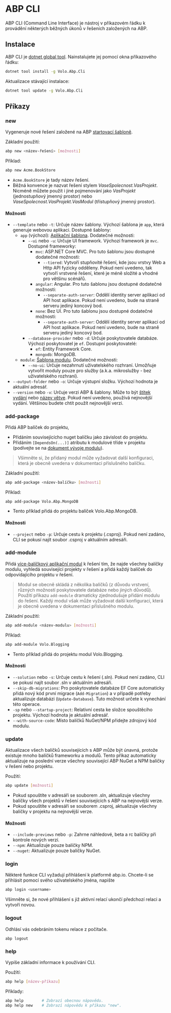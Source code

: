 # ABP CLI

ABP CLI (Command Line Interface) je nástroj v příkazovém řádku k provádění některých běžných úkonů v řešeních založených na ABP.

## Instalace

ABP CLI je [dotnet global tool](https://docs.microsoft.com/en-us/dotnet/core/tools/global-tools). Nainstalujete jej pomocí okna příkazového řádku:

````bash
dotnet tool install -g Volo.Abp.Cli
````

Aktualizace stávající instalace:

````bash
dotnet tool update -g Volo.Abp.Cli
````

## Příkazy

### new

Vygeneruje nové řešení založené na ABP [startovací šabloně](Startup-Templates/Index.md).

Základní použití:

````bash
abp new <název-řešení> [možnosti]
````

Příklad:

````bash
abp new Acme.BookStore
````

* `Acme.BookStore` je tady název řešení.
* Běžná konvence je nazvat řešení stylem *VaseSpolecnost.VasProjekt*. Nicméně můžete použít i jiné pojmenování jako *VasProjekt* (jednostupňový jmenný prostor) nebo *VaseSpolecnost.VasProjekt.VasModul* (třístupňový jmenný prostor).

#### Možnosti

* `--template` nebo `-t`: Určuje název šablony. Výchozí šablona je `app`, která generuje webovou aplikaci. Dostupné šablony:
  * `app` (výchozí): [Aplikační šablona](Startup-Templates/Application.md). Dodatečné možnosti:
    * `--ui` nebo `-u`: Určuje UI framework. Výchozí framework je `mvc`. Dostupné frameworky:
      * `mvc`: ASP.NET Core MVC. Pro tuto šablonu jsou dostupné dodatečné možnosti:
        * `--tiered`: Vytvoří stupňovité řešení, kde jsou vrstvy Web a Http API fyzicky odděleny. Pokud není uvedeno, tak vytvoří vrstvené řešení, které je méně složité a vhodné pro většinu scénářů.
      * `angular`: Angular. Pro tuto šablonu jsou dostupné dodatečné možnosti:
        * `--separate-auth-server`: Oddělí identity server aplikaci od API host aplikace. Pokud není uvedeno, bude na straně serveru jediný koncový bod.
      * `none`: Bez UI. Pro tuto šablonu jsou dostupné dodatečné možnosti:
        * `--separate-auth-server`: Oddělí identity server aplikaci od API host aplikace. Pokud není uvedeno, bude na straně serveru jediný koncový bod.
    * `--database-provider` nebo `-d`: Určuje poskytovatele databáze. Výchozí poskytovatel je `ef`. Dostupní poskytovatelé:
      * `ef`: Entity Framework Core.
      * `mongodb`: MongoDB.
  *  `module`: [Šablona modulu](Startup-Templates/Module.md). Dodatečné možnosti:
      * `--no-ui`: Určuje nezahrnutí uživatelského rozhraní. Umožňuje vytvořit moduly pouze pro služby (a.k.a. mikroslužby - bez uživatelského rozhraní).
* `--output-folder` nebo `-o`: Určuje výstupní složku. Výchozí hodnota je aktuální adresář.
* `--version` nebo `-v`: Určuje verzi ABP & šablony. Může to být [štítek vydání](https://github.com/abpframework/abp/releases) nebo [název větve](https://github.com/abpframework/abp/branches). Pokud není uvedeno, používá nejnovější vydání. Většinou budete chtít použít nejnovější verzi.


### add-package

Přidá ABP balíček do projektu,

* Přidáním souvisejícícho nuget balíčku jako závislost do projektu.
* Přidáním `[DependsOn(...)]` atributu k modulové tříde v projektu (podívejte se na [dokument vývoje modulu](Module-Development-Basics.md)).

> Všimněte si, že přidaný modul může vyžadovat další konfiguraci, která je obecně uvedena v dokumentaci příslušného balíčku.

Základní použití:

````bash
abp add-package <název-balíčku> [možnosti]
````

Příklad:

````
abp add-package Volo.Abp.MongoDB
````

* Tento příklad přidá do projektu balíček Volo.Abp.MongoDB.

#### Možnosti

* `--project` nebo `-p`: Určuje cestu k projektu (.csproj). Pokud není zadáno, CLI se pokusí najít soubor .csproj v aktuálním adresáři.

### add-module

Přidá [více-balíčkový aplikační modul](Modules/Index) k řešení tím, že najde všechny balíčky modulu, vyhledá související projekty v řešení a přidá každý balíček do odpovídajícího projektu v řešení.

> Modul se obecně skládá z několika balíčků (z důvodu vrstvení, různých možností poskytovatele databáze nebo jiných důvodů). Použití příkazu `add-module` dramaticky zjednodušuje přidání modulu do řešení. Každý modul však může vyžadovat další konfiguraci, která je obecně uvedena v dokumentaci příslušného modulu.

Základní použití:

````bash
abp add-module <název-modulu> [možnosti]
````

Příklad:

```bash
abp add-module Volo.Blogging
```

* Tento příklad přidá do projektu modul Volo.Blogging.

#### Možnosti

* `--solution` nebo `-s`: Určuje cestu k řešení (.sln). Pokud není zadáno, CLI se pokusí najít soubor .sln v aktuálním adresáři.
* `--skip-db-migrations`: Pro poskytovatele databáze EF Core automaticky přidá nový kód první migrace (`Add-Migration`) a v případě potřeby aktualizuje databázi (`Update-Database`). Tuto možnost určete k vynechání této operace.
* `-sp` nebo `--startup-project`: Relativní cesta ke složce spouštěcího projektu. Výchozí hodnota je aktuální adresář.
* `--with-source-code`: Místo balíčků NuGet/NPM přidejte zdrojový kód modulu.

### update

Aktualizace všech balíčků souvisejících s ABP může být únavná, protože existuje mnoho balíčků frameworku a modulů. Tento příkaz automaticky aktualizuje na poslední verze všechny související ABP NuGet a NPM balíčky v řešení nebo projektu.

Použití:

````bash
abp update [možnosti]
````

* Pokud spouštíte v adresáři se souborem .sln, aktualizuje všechny balíčky všech projektů v řešení souvisejících s ABP na nejnovější verze.
* Pokud spouštíte v adresáři se souborem .csproj, aktualizuje všechny balíčky v projektu na nejnovější verze.

#### Možnosti

* `--include-previews` nebo `-p`: Zahrne náhledové, beta a rc balíčky při kontrole nových verzí.
* `--npm`:  Aktualizuje pouze balíčky NPM.
* `--nuget`: Aktualizuje pouze balíčky NuGet.

### login

Některé funkce CLI vyžadují přihlášení k platformě abp.io. Chcete-li se přihlásit pomocí svého uživatelského jména, napište

```bash
abp login <username>
```

Všimněte si, že nové přihlášení s již aktivní relací ukončí předchozí relaci a vytvoří novou.

### logout

Odhlásí vás odebráním tokenu relace z počítače.

```
abp logout
```

### help

Vypíše základní informace k používání CLI.

Použítí:

````bash
abp help [název-příkazu]
````

Příklady:

````bash
abp help        # Zobrazí obecnou nápovědu.
abp help new    # Zobrazí nápovědu k příkazu "new".
````

